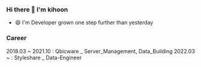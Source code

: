 ### Hi there 👋 I'm kihoon
- 😄 I'm Developer grown one step further than yesterday

### Career
2018.03 ~ 2021.10 : Qbicware _ Server_Management, Data_Building
2022.03 ~ : Styleshare _ Data-Engineer

<!--
**plerin/plerin** is a ✨ _special_ ✨ repository because its `README.md` (this file) appears on your GitHub profile.

Here are some ideas to get you started:

- 🔭 I’m currently working on ...
- 🌱 I’m currently learning ...
- 👯 I’m looking to collaborate on ...
- 🤔 I’m looking for help with ...
- 💬 Ask me about ...
- 📫 How to reach me: ...
- 😄 Pronouns: ...
- ⚡ Fun fact: ...
-->
